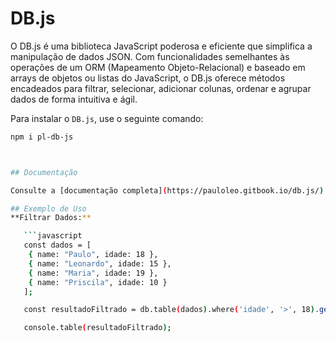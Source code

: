 # DB.js

O DB.js é uma biblioteca JavaScript poderosa e eficiente que simplifica a manipulação de dados JSON. Com funcionalidades semelhantes às operações de um ORM (Mapeamento Objeto-Relacional) e baseado em arrays de objetos ou listas do JavaScript, o DB.js oferece métodos encadeados para filtrar, selecionar, adicionar colunas, ordenar e agrupar dados de forma intuitiva e ágil.

Para instalar o `DB.js`, use o seguinte comando:

```bash
npm i pl-db-js



## Documentação

Consulte a [documentação completa](https://pauloleo.gitbook.io/db.js/) para obter detalhes sobre a utilização, métodos disponíveis e exemplos de uso do DB.js.

## Exemplo de Uso
**Filtrar Dados:**

   ```javascript
   const dados = [
    { name: "Paulo", idade: 18 },
    { name: "Leonardo", idade: 15 },
    { name: "Maria", idade: 19 },
    { name: "Priscila", idade: 10 }
   ];

   const resultadoFiltrado = db.table(dados).where('idade', '>', 18).get();

   console.table(resultadoFiltrado);
